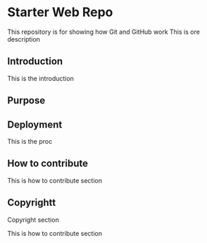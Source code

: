 # Starter Web Repo

This repository is for showing how Git and GitHub work
This is ore description

## Introduction
This is the introduction 

## Purpose

## Deployment
This is the proc

## How to contribute
This is how to contribute section

## Copyrightt
Copyright section 

This is how to contribute section

